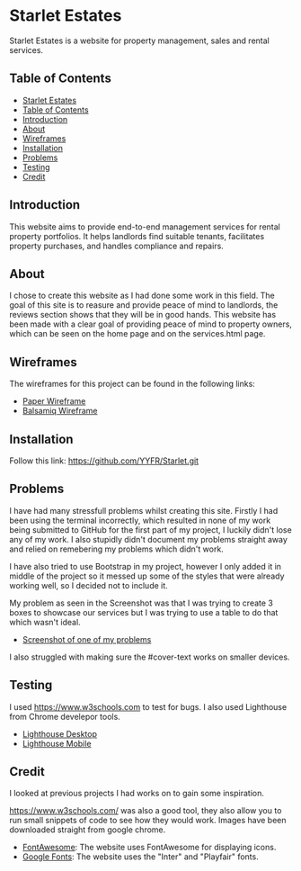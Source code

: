 # Starlet Estates

Starlet Estates is a website for property management, sales and rental services.

## Table of Contents

- [Starlet Estates](#starlet-estates)
- [Table of Contents](#table-of-contents)
- [Introduction](#introduction)
- [About](#about)
- [Wireframes](#wireframes)
- [Installation](#installation)
- [Problems](#problems)
- [Testing](#testing)
- [Credit](#credit)

## Introduction

This website aims to provide end-to-end management services for rental property portfolios. It helps landlords find suitable tenants, facilitates property purchases, and handles compliance and repairs.

## About

I chose to create this website as I had done some work in this field.
The goal of this site is to reasure and provide peace of mind to landlords, the reviews section shows that they will be in good hands. This website has been made with a clear goal of providing peace of mind to property owners, which can be seen on the home page and on the services.html page.

## Wireframes

The wireframes for this project can be found in the following links:

- [Paper Wireframe](../images/paperwireframes.jpg)
- [Balsamiq Wireframe](../images/homewireframe.jpg)

## Installation

Follow this link:
<https://github.com/YYFR/Starlet.git>

## Problems

I have had many stressfull problems whilst creating this site.
Firstly I had been using the terminal incorrectly, which resulted in none of my work being submitted to GitHub for the first part of my project, I luckily didn't lose any of my work. I also stupidly didn't document my problems straight away and relied on remebering my problems which didn't work.

I have also tried to use Bootstrap in my project, however I only added it in middle of the project so it messed up some of the styles that were already working well, so I decided not to include it.

My problem as seen in the Screenshot was that I was trying to create 3 boxes to showcase our services but I was trying to use a table to do that which wasn't ideal.

- [Screenshot of one of my problems](../images/Screenshot.png)

I also struggled with making sure the #cover-text works on smaller devices.

## Testing

I used <https://www.w3schools.com> to test for bugs.
I also used Lighthouse from Chrome develepor tools.

- [Lighthouse Desktop](../images/lighthousedesktop.jpg)
- [Lighthouse Mobile](../images/lighthousemobile.jpg)

## Credit

I looked at previous projects I had works on to gain some inspiration.

<https://www.w3schools.com/> was also a good tool, they also allow you to run small snippets of code to see how they would work.
Images have been downloaded straight from google chrome.

- [FontAwesome](https://fontawesome.com/): The website uses FontAwesome for displaying icons.
- [Google Fonts](https://fonts.google.com/): The website uses the "Inter" and "Playfair" fonts.
